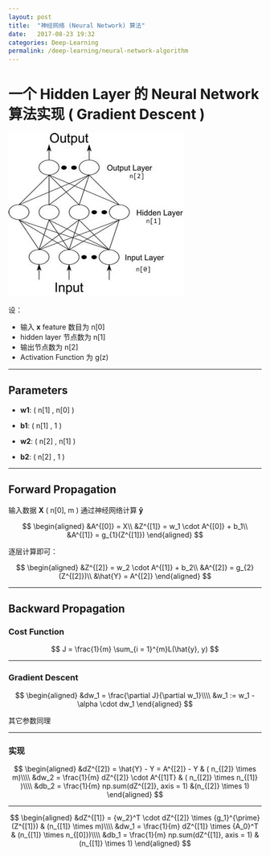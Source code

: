 ```yaml
---
layout: post
title:  "神经网络 (Neural Network) 算法"
date:   2017-08-23 19:32
categories: Deep-Learning
permalink: /deep-learning/neural-network-algorithm
---
```


# 一个 Hidden Layer 的 Neural Network 算法实现 ( Gradient Descent )

![](../images/deep-learning/nn-layer.jpg)

设：

* 输入 **x** feature 数目为 n[0]
* hidden layer 节点数为 n[1]
* 输出节点数为 n[2]
* Activation Function 为 g(z)


---

## Parameters

* **w1**: ( n[1] , n[0] )

* **b1**: ( n[1] , 1 )

* **w2**: ( n[2] , n[1] )

* **b2**: ( n[2] , 1 )


---

## Forward Propagation

输入数据 **X** ( n[0], m ) 通过神经网络计算 **ŷ**

$$
\begin{aligned}
&A^{[0]} = X\\
&Z^{[1]} = w_1 \cdot A^{[0]} + b_1\\
&A^{[1]} = g_{1}(Z^{[1]})
\end{aligned}
$$

逐层计算即可：


$$
\begin{aligned}
&Z^{[2]} = w_2 \cdot A^{[1]} + b_2\\
&A^{[2]} = g_{2}(Z^{[2]})\\
&\hat{Y} = A^{[2]}
\end{aligned}
$$

---

## Backward Propagation

### Cost Function

$$
J = \frac{1}{m} \sum_{i = 1}^{m}L(\hat{y}, y)
$$

---

### Gradient Descent

$$
\begin{aligned}
&dw_1 = \frac{\partial J}{\partial w_1}\\\\ 
&w_1 := w_1 - \alpha \cdot  dw_1
\end{aligned}
$$

其它参数同理

---

### 实现

$$
\begin{aligned}
&dZ^{[2]} = \hat{Y} - Y = A^{[2]} - Y & ( n_{[2]} \times m)\\\\
&dw_2 = \frac{1}{m} dZ^{[2]} \cdot A^{[1]T} & ( n_{[2]} \times  n_{[1]} )\\\\
&db_2 = \frac{1}{m} np.sum(dZ^{[2]}, axis = 1) &(n_{[2]} \times 1)
\end{aligned}
$$

---

$$
\begin{aligned}
&dZ^{[1]} = {w_2}^T \cdot dZ^{[2]} \times {g_1}^{\prime}(Z^{[1]}) & (n_{[1]} \times m)\\\\
&dw_1 = \frac{1}{m} dZ^{[1]} \times {A_0}^T & (n_{[1]} \times n_{[0]})\\\\
&db_1 = \frac{1}{m} np.sum(dZ^{[1]}, axis = 1) & (n_{[1]} \times 1)
\end{aligned}
$$